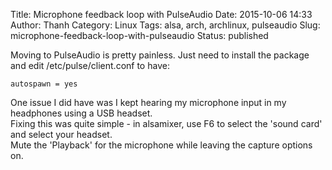 Title: Microphone feedback loop with PulseAudio
Date: 2015-10-06 14:33
Author: Thanh
Category: Linux
Tags: alsa, arch, archlinux, pulseaudio
Slug: microphone-feedback-loop-with-pulseaudio
Status: published

Moving to PulseAudio is pretty painless. Just need to install the
package and edit /etc/pulse/client.conf to have:

    autospawn = yes

One issue I did have was I kept hearing my microphone input in my
headphones using a USB headset.  
Fixing this was quite simple - in alsamixer, use F6 to select the
'sound card' and select your headset.  
Mute the 'Playback' for the microphone while leaving the capture
options on.
